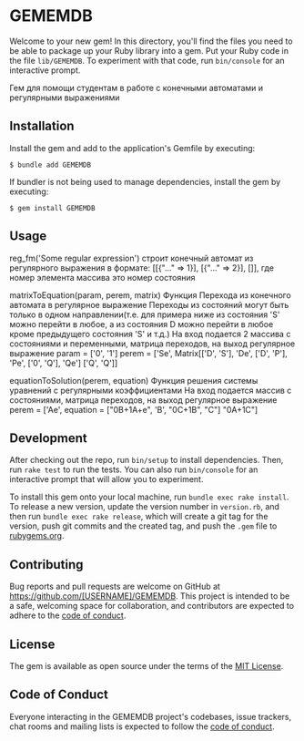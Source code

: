 # GEMEMDB

Welcome to your new gem! In this directory, you'll find the files you need to be able to package up your Ruby library into a gem. Put your Ruby code in the file `lib/GEMEMDB`. To experiment with that code, run `bin/console` for an interactive prompt.

Гем для помощи студентам в работе с конечными автоматами и регулярными выражениями

## Installation

Install the gem and add to the application's Gemfile by executing:

    $ bundle add GEMEMDB

If bundler is not being used to manage dependencies, install the gem by executing:

    $ gem install GEMEMDB

## Usage

reg_fm('Some regular expression') строит конечный автомат из регулярного выражения в формате:
[[{"..." => 1}], [{"..." => 2}], []],
где номер элемента массива это номер состояния

matrixToEquation(param, perem, matrix)
Функция Перехода из конечного автомата в регулярное выражение
Переходы из состояний могут быть только в одном направлении(т.е. для примера ниже из состояния 'S' можно перейти в любое, а из состояния D можно перейти в любое кроме предыдущего состояния 'S' и т.д.)
На вход подается 2 массива с состояниями и переменными, матрица переходов, на выход регулярное выражение
              param =  ['0', '1']
perem =  ['Se', Matrix[['D', 'S'],
          'De',        ['D', 'P'],
          'Pe',        ['0', 'Q'],
          'Qe']        ['Q', 'Q']]

equationToSolution(perem, equation)
Функция решения системы уравнений с регулярными коэффициентами
На вход подается массив с состояниями, матрица переходов, на выход регулярное выражение
  perem =  ['Ae',   equation = ["0B+1A+e",
            'B',                "0C+1B",
            "C"]                "0A+1C"]

## Development

After checking out the repo, run `bin/setup` to install dependencies. Then, run `rake test` to run the tests. You can also run `bin/console` for an interactive prompt that will allow you to experiment.

To install this gem onto your local machine, run `bundle exec rake install`. To release a new version, update the version number in `version.rb`, and then run `bundle exec rake release`, which will create a git tag for the version, push git commits and the created tag, and push the `.gem` file to [rubygems.org](https://rubygems.org).

## Contributing

Bug reports and pull requests are welcome on GitHub at https://github.com/[USERNAME]/GEMEMDB. This project is intended to be a safe, welcoming space for collaboration, and contributors are expected to adhere to the [code of conduct](https://github.com/[USERNAME]/GEMEMDB/blob/master/CODE_OF_CONDUCT.md).

## License

The gem is available as open source under the terms of the [MIT License](https://opensource.org/licenses/MIT).

## Code of Conduct

Everyone interacting in the GEMEMDB project's codebases, issue trackers, chat rooms and mailing lists is expected to follow the [code of conduct](https://github.com/[USERNAME]/GEMEMDB/blob/master/CODE_OF_CONDUCT.md).
